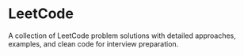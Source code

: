 # LeetCode
A collection of LeetCode problem solutions with detailed approaches, examples, and clean code for interview preparation.
